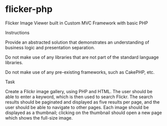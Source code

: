 flicker-php
===========

Flicker Image Viewer built in Custom MVC Framework with basic PHP

Instructions

Provide an abstracted solution that demonstrates an understanding of business logic and presentation separation.

Do not make use of any libraries that are not part of the standard language libraries.

Do not make use of any pre-existing frameworks, such as CakePHP, etc.

Task

Create a Flickr image gallery, using PHP and HTML. The user should be able to enter a keyword, which is then used to search Flickr. The search results should be paginated and displayed as five results per page, and the user should be able to navigate to other pages. Each image should be displayed as a thumbnail; clicking on the thumbnail should open a new page which shows the full-size image.
